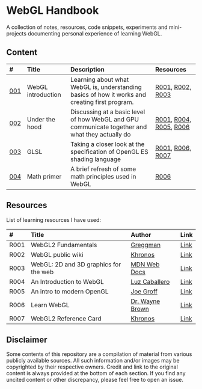 # WebGL Handbook

A collection of notes, resources, code snippets, experiments and mini-projects documenting personal experience of learning WebGL. 


## Content
| # | Title | Description | Resources
| :--- | :--- | :--- | :--- | 
| [001](001_webgl-introduction) | WebGL introduction | Learning about what WebGL is, understanding basics of how it works and creating first program. | [R001](#resources), [R002](#resources), [R003](#resources) |
| [002](002_under-the-hood) | Under the hood | Discussing at a basic level of how WebGL and GPU communicate together and what they actually do | [R001](#resources), [R004](#resources), [R005](#resources), [R006](#resources) |
| [003](003_glsl) | GLSL | Taking a closer look at the specification of OpenGL ES shading language | [R001](#resources), [R006](#resources), [R007](#resources) |
| [004](004_math-primer) | Math primer | A brief refresh of some math principles used in WebGL | [R006](#resources) |


## Resources
List of learning resources I have used:

| # | Title | Author | Link |
| :---   | :---   | :---  | :---  |
| R001 | WebGL2 Fundamentals | [Greggman][A001] | [Link][R001] |
| R002 | WebGL public wiki | [Khronos][A002] | [Link][R002] |
| R003 | WebGL: 2D and 3D graphics for the web | [MDN Web Docs][A003] | [Link][R003]
| R004 | An Introduction to WebGL | [Luz Caballero][A004] | [Link][R004] |
| R005 | An intro to modern OpenGL | [Joe Groff][A005] | [Link][R005] |
| R006 | Learn WebGL | [Dr. Wayne Brown][A006] | [Link][R006] |
| R007 | WebGL2 Reference Card |  [Khronos][A007] | [Link][R007] 


## Disclaimer
Some contents of this repository are a compilation of material from various publicly available sources. All such information and/or images may be copyrighted by their respective owners. Credit and link to the original content is always provided at the bottom of each section. If you find any uncited content or other discrepancy, please feel free to open an issue.


<!-- Resource links -->
[R001]: https://webgl2fundamentals.org (WebGL2 Fundamentals)
[A001]: https://github.com/greggman (Greggman)
[R002]: https://www.khronos.org/webgl/wiki (WebGL public wiki)
[A002]: https://khronos.org (Khronos)
[R003]: https://developer.mozilla.org/en-US/docs/Web/API/WebGL_API (WebGL: 2D and 3D graphics for the web)
[A003]: https://developer.mozilla.org (MDN Web Docs)
[R004]: https://dev.opera.com/authors/luz-caballero/ (An Introduction to WebGL)
[A004]: https://dev.opera.com/authors/luz-caballero/ (Luz Caballero)
[R005]: http://duriansoftware.com/joe/An-intro-to-modern-OpenGL.-Table-of-Contents.html (An intro to modern OpenGL)
[A005]: https://twitter.com/jckarter/ (Joe Groff)
[R006]: http://learnwebgl.brown37.net/index.html (Learn WebGL)
[A006]: http://learnwebgl.brown37.net/acknowledgements/author.html (Dr. Wayne Brown)
[R007]: https://www.khronos.org/files/webgl20-reference-guide.pdf (WebGL2 Reference Card) 
[A007]: https://khronos.org (Khronos)